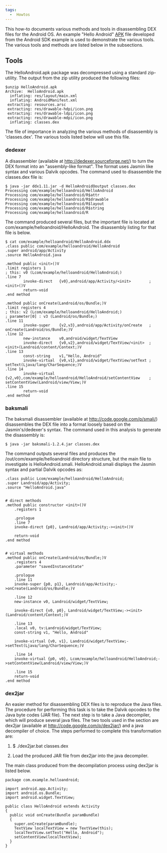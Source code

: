 ```yaml
---
tags:
  -  Howtos
---
```

This how-to documents various methods and tools in disassembling DEX
files for the Android OS. An example "Hello Android"
[APK](apk.md) file developed from the Android SDK example is
used to demonstrate the various tools. The various tools and methods are
listed below in the subsections.

## Tools

The HelloAndroid.apk package was decompressed using a standard
zip-utility. The output from the zip utility produced the following
files:

    $unzip HelloAndroid.apk
    Archive:  HelloAndroid.apk
      inflating: res/layout/main.xml
      inflating: AndroidManifest.xml
     extracting: resources.arsc
     extracting: res/drawable-hdpi/icon.png
     extracting: res/drawable-ldpi/icon.png
     extracting: res/drawable-mdpi/icon.png
      inflating: classes.dex

The file of importance in analyzing the various methods of disassembly
is 'classes.dex'. The various tools listed below will use this file.

### dedexer

A disassembler (available at <http://dedexer.sourceforge.net/>) to turn
the DEX format into an "assembly-like format". The format uses Jasmin
like syntax and various Dalvik opcodes. The command used to disassemble
the classes.dex file is:

    $ java -jar ddx1.11.jar -d HelloAndroidOoutput classes.dex
    Processing com/example/helloandroid/HelloAndroid
    Processing com/example/helloandroid/R$attr
    Processing com/example/helloandroid/R$drawable
    Processing com/example/helloandroid/R$layout
    Processing com/example/helloandroid/R$string
    Processing com/example/helloandroid/R

The command produced several files, but the important file is located at
com/example/helloandroid/HelloAndroid. The disassembly listing for that
file is below.

    $ cat com/example/helloandroid/HelloAndroid.ddx
    .class public com/example/helloandroid/HelloAndroid
    .super android/app/Activity
    .source HelloAndroid.java

    .method public <init>()V
    .limit registers 1
    ; this: v0 (Lcom/example/helloandroid/HelloAndroid;)
    .line 7
            invoke-direct   {v0},android/app/Activity/<init>        ; <init>()V
            return-void
    .end method

    .method public onCreate(Landroid/os/Bundle;)V
    .limit registers 4
    ; this: v2 (Lcom/example/helloandroid/HelloAndroid;)
    ; parameter[0] : v3 (Landroid/os/Bundle;)
    .line 11
            invoke-super    {v2,v3},android/app/Activity/onCreate   ; onCreate(Landroid/os/Bundle;)V
    .line 12
            new-instance    v0,android/widget/TextView
            invoke-direct   {v0,v2},android/widget/TextView/<init>  ; <init>(Landroid/content/Context;)V
    .line 13
            const-string    v1,"Hello, Android"
            invoke-virtual  {v0,v1},android/widget/TextView/setText ; setText(Ljava/lang/CharSequence;)V
    .line 14
            invoke-virtual  {v2,v0},com/example/helloandroid/HelloAndroid/setContentView    ; setContentView(Landroid/view/View;)V
    .line 15
            return-void
    .end method

### baksmali

The baksmali disassembler (available at
<http://code.google.com/p/smali/>) disassembles the DEX file into a
format loosely based on the Jasmin's/dedexer's syntax. The command used
in this analysis to generate the disassembly is:

    $ java -jar baksmali-1.2.4.jar classes.dex

The command outputs several files and produces the
/out/com/example/helloandroid directory structure, but the main file to
investigate is HelloAndroid.smali. HelloAndroid.smali displays the
Jasmin syntax and partial Dalvik opcodes as:

    .class public Lcom/example/helloandroid/HelloAndroid;
    .super Landroid/app/Activity;
    .source "HelloAndroid.java"


    # direct methods
    .method public constructor <init>()V
        .registers 1

        .prologue
        .line 7
        invoke-direct {p0}, Landroid/app/Activity;-><init>()V

        return-void
    .end method


    # virtual methods
    .method public onCreate(Landroid/os/Bundle;)V
        .registers 4
        .parameter "savedInstanceState"

        .prologue
        .line 11
        invoke-super {p0, p1}, Landroid/app/Activity;->onCreate(Landroid/os/Bundle;)V

        .line 12
        new-instance v0, Landroid/widget/TextView;

        invoke-direct {v0, p0}, Landroid/widget/TextView;-><init>(Landroid/content/Context;)V

        .line 13
        .local v0, tv:Landroid/widget/TextView;
        const-string v1, "Hello, Android"

        invoke-virtual {v0, v1}, Landroid/widget/TextView;->setText(Ljava/lang/CharSequence;)V

        .line 14
        invoke-virtual {p0, v0}, Lcom/example/helloandroid/HelloAndroid;->setContentView(Landroid/view/View;)V

        .line 15
        return-void
    .end method

### dex2jar

An easier method for disassembling DEX files is to reproduce the Java
files. The procedure for performing this task is to take the Dalvik
opcodes to the Java byte codes (JAR file). The next step is to take a
Java decompiler, which will produce several java files. The two tools
used in the section are dex2jar (available at
<http://code.google.com/p/dex2jar/>) and a java decompiler of choice.
The steps performed to complete this transformation are:

1.  $ ./dex2jar.bat classes.dex

2.  Load the produced JAR file from dex2jar into the java decompiler.

The main class produced from the decompilation process using dex2jar is
listed below.

    package com.example.helloandroid;

    import android.app.Activity;
    import android.os.Bundle;
    import android.widget.TextView;

    public class HelloAndroid extends Activity
    {
      public void onCreate(Bundle paramBundle)
      {
        super.onCreate(paramBundle);
        TextView localTextView = new TextView(this);
        localTextView.setText("Hello, Android");
        setContentView(localTextView);
      }
    }

